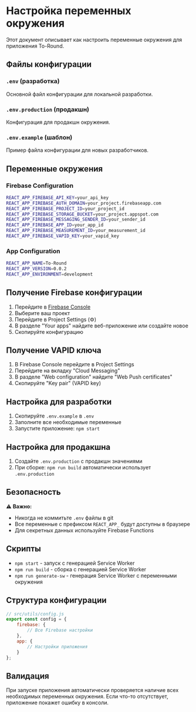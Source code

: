 # Настройка переменных окружения

Этот документ описывает как настроить переменные окружения для приложения To-Round.

## Файлы конфигурации

### `.env` (разработка)
Основной файл конфигурации для локальной разработки.

### `.env.production` (продакшн)
Конфигурация для продакшн окружения.

### `.env.example` (шаблон)
Пример файла конфигурации для новых разработчиков.

## Переменные окружения

### Firebase Configuration
```bash
REACT_APP_FIREBASE_API_KEY=your_api_key
REACT_APP_FIREBASE_AUTH_DOMAIN=your_project.firebaseapp.com
REACT_APP_FIREBASE_PROJECT_ID=your_project_id
REACT_APP_FIREBASE_STORAGE_BUCKET=your_project.appspot.com
REACT_APP_FIREBASE_MESSAGING_SENDER_ID=your_sender_id
REACT_APP_FIREBASE_APP_ID=your_app_id
REACT_APP_FIREBASE_MEASUREMENT_ID=your_measurement_id
REACT_APP_FIREBASE_VAPID_KEY=your_vapid_key
```

### App Configuration
```bash
REACT_APP_NAME=To-Round
REACT_APP_VERSION=0.0.2
REACT_APP_ENVIRONMENT=development
```

## Получение Firebase конфигурации

1. Перейдите в [Firebase Console](https://console.firebase.google.com/)
2. Выберите ваш проект
3. Перейдите в Project Settings (⚙️)
4. В разделе "Your apps" найдите веб-приложение или создайте новое
5. Скопируйте конфигурацию

## Получение VAPID ключа

1. В Firebase Console перейдите в Project Settings
2. Перейдите на вкладку "Cloud Messaging"
3. В разделе "Web configuration" найдите "Web Push certificates"
4. Скопируйте "Key pair" (VAPID key)

## Настройка для разработки

1. Скопируйте `.env.example` в `.env`
2. Заполните все необходимые переменные
3. Запустите приложение: `npm start`

## Настройка для продакшна

1. Создайте `.env.production` с продакшн значениями
2. При сборке: `npm run build` автоматически использует `.env.production`

## Безопасность

⚠️ **Важно:**
- Никогда не коммитьте `.env` файлы в git
- Все переменные с префиксом `REACT_APP_` будут доступны в браузере
- Для секретных данных используйте Firebase Functions

## Скрипты

- `npm start` - запуск с генерацией Service Worker
- `npm run build` - сборка с генерацией Service Worker
- `npm run generate-sw` - генерация Service Worker с переменными окружения

## Структура конфигурации

```javascript
// src/utils/config.js
export const config = {
    firebase: {
        // Все Firebase настройки
    },
    app: {
        // Настройки приложения
    }
};
```

## Валидация

При запуске приложения автоматически проверяется наличие всех необходимых переменных окружения. Если что-то отсутствует, приложение покажет ошибку в консоли.
